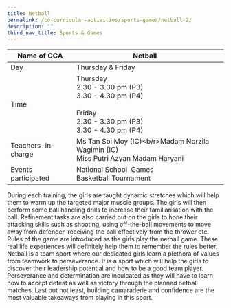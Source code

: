 ```yaml
---
title: Netball
permalink: /co-curricular-activities/sports-games/netball-2/
description: ""
third_nav_title: Sports & Games
---
```

|Name of CCA | Netball|  |
| -------- | ---------- | --------------- |
|Day | Thursday & Friday | 
| Time |Thursday<br/>2.30 - 3.30 pm (P3) <br/>3.30 - 4.30 pm (P4)<br/> <br/>Friday<br/> 2.30 - 3.30 pm (P3)</br>3.30 - 4.30 pm (P4) 
|Teachers-in-charge |Ms Tan Soi Moy (IC)<b/r>Madam Norzila Wagimin (IC)<br/> Miss Putri Azyan Madam Haryani| 
|Events participated    |National School  Games<br/>Basketball Tournament

<p style="box-sizing: inherit; font-size: 1em;">During each training, the girls are taught dynamic stretches which will help them to warm up the targeted major muscle groups. The girls will then perform some ball handling drills to increase their familiarisation with the ball. Refinement tasks are also carried out on the girls to hone their attacking skills such as shooting, using off-the-ball movements to move away from defender, receiving the ball effectively from the thrower etc. Rules of the game are introduced as the girls play the netball game. These real life experiences will definitely help them to remember the rules better.
Netball is a team sport where our dedicated girls learn a plethora of values from teamwork to perseverance. It is a sport which will help the girls to discover their leadership potential and how to be a good team player. Perseverance and determination are inculcated as they will have to learn how to accept defeat as well as victory through the planned netball matches. Last but not least, building camaraderie and confidence are the most valuable takeaways from playing in this sport.</p>